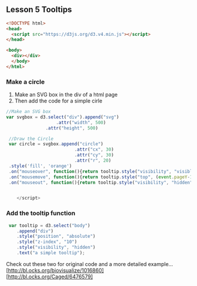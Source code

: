 ## Lesson 5 Tooltips


``` html
<!DOCTYPE html>
<head>
  <script src="https://d3js.org/d3.v4.min.js"></script>
</head>

<body>
  <div></div>
  </body>
</html>
```
### Make a circle
1. Make an SVG box in the div of a html page
2. Then add the code for a simple cirle

``` javascript
//Make an SVG box
var svgbox = d3.select("div").append("svg")
		           .attr("width", 500)
               .attr("height", 500)

 //Draw the Circle
 var circle = svgbox.append("circle")
                          .attr("cx", 30)	
                          .attr("cy", 30)	
                          .attr("r", 20)
 .style('fill', 'orange')
 .on("mouseover", function(){return tooltip.style("visibility", "visible");})
 .on("mousemove", function(){return tooltip.style("top", (event.pageY-10)+"px").style("left",(event.pageX+10)+"px");})
 .on("mouseout", function(){return tooltip.style("visibility", "hidden");});


    </script>
``` 

### Add the tooltip function

``` javascript 
 var tooltip = d3.select("body")
	.append("div")
	.style("position", "absolute")
	.style("z-index", "10")
	.style("visibility", "hidden")
	.text("a simple tooltip");

 ``` 
Check out these two for original code and a more detailed example...
[http://bl.ocks.org/biovisualize/1016860]
[http://bl.ocks.org/Caged/6476579]
